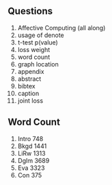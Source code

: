 ## Questions 

1. Affective Computing (all along) 
2. usage of denote
3. t-test p(value)
5. loss weight
8. word count
9. graph location
10. appendix
11. abstract
12. bibtex
13. caption
14. joint loss

## Word Count

1. Intro 748
2. Bkgd 1441
3. LiRw 1313
4. DgIm 3689
5. Eva 3323
6. Con 375